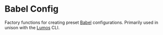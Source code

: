 # Babel Config

Factory functions for creating preset [Babel](https://babeljs.io/) configurations. Primarily used in
unison with the [Lumos](https://www.npmjs.com/package/@rajzik/lumos) CLI.
